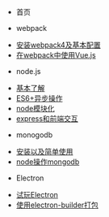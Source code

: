 * 首页 

* webpack

 - [安装webpack4及基本配置](webpack_doc/webpack_01.md)
 - [在webpack中使用Vue.js](webpack_doc/webpack_02.md)

* node.js

 - [基本了解](node.js/01-起步.md)
 - [ES6+异步操作](node.js/异步.md)
 - [node模块化](node.js/02-模块化.md)
 - [express和前端交互](node.js/04-接收前端提交的数据.md)

* monogodb

 - [安装以及简单使用](mongodb/安装及简单使用.md)
 - [node操作mongodb](mongodb/node操作mongodb.md)

* Electron

 - [试玩Electron](Electron/试玩electron.md)
 - [使用electron-builder打包](Electron/打包.md)
